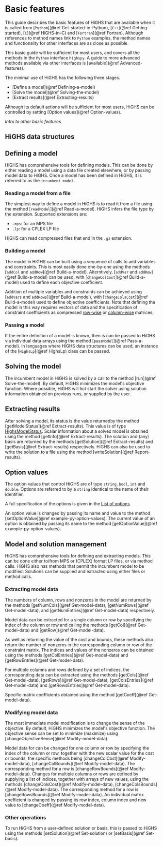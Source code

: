 # Basic features

This guide describes the basic features of HiGHS that are available
when it is called from [`Python`](@ref Get-started-in-Python),
[`C++`](@ref Getting-started), [`C`](@ref HiGHS-in-C) and
[`Fortran`](@ref Fortran). Although references to method names link to
`Python` examples, the method names and functionality for other
interfaces are as close as possible.

This basic guide will be sufficient for most users, and covers all the
methods in the `Python` interface `highspy`. A guide to more advanced
methods available via other interfaces is [available](@ref
Advanced-features).

The minimal use of HiGHS has the following three stages.

* [Define a model](@ref Defining-a-model)
* [Solve the model](@ref Solving-the-model)
* [Extract results](@ref Extracting-results)

Although its default actions will be sufficient for most users, HiGHS can be controlled by setting [Option values](@ref Option-values).

_Intro to other basic features_

## HiGHS data structures



## Defining a model

HiGHS has comprehensive tools for defining models. This can be done by
either reading a model using a data file created elsewhere, or by
passing model data to HiGHS. Once a model has been defined in HiGHS,
it is referred to as the `incumbent model`.

### Reading a model from a file

The simplest way to define a model in HiGHS is to read it from a file using
the method [`readModel`](@ref Read-a-model). HiGHS infers the file type by the extension. Supported extensions are:

 * `.mps`: for an MPS file
 * `.lp`: for a CPLEX LP file
 
HiGHS can read compressed files that end in the `.gz` extension.

### Building a model

The model in HiGHS can be built using a sequence of calls to add
variables and constraints. This is most easily done one-by-one using
the methods [`addCol` and `addRow`](@ref Build-a-model). Alterntively,
[`addVar` and `addRow`](@ref Build-a-model) can be used, with
[`changeColCost`](@ref Build-a-model) used to define each objective
coefficient.

Addition of multiple variables and constraints can be achieved using
[`addVars` and `addRows`](@ref Build-a-model), with
[`changeColsCost`](@ref Build-a-model) used to define objective
coefficients. Note that defining the model in this way requires
vectors of data and the specification of constraint coefficients as
compressed
[row-wise](https://en.wikipedia.org/wiki/Sparse_matrix#Compressed_sparse_row_(CSR,_CRS_or_Yale_format))
or
[column-wise](https://en.wikipedia.org/wiki/Sparse_matrix#Compressed_sparse_column_(CSC_or_CCS))
matrices.

### Passing a model

If the entire definition of a model is known, then is can be passed to
HiGHS via individual data arrays using the method [`passModel`](@ref
Pass-a-model). In languages where HiGHS data structures can be used,
an instance of the [`HighsLp`](@ref HighsLp) class can be passed.

## Solving the model

The incumbent model in HiGHS is solved by a call to the method [run](@ref Solve-the-model).
By default, HiGHS minimizes the model's objective function. Where possible,
HiGHS will hot start the solver using solution information obtained on previous
runs, or supplied by the user.

## Extracting results

After solving a model, its status is the value returnedby the method
[getModelStatus](@ref Extract-results). This value is of type [HighsModelStatus](@ref).
Scalar information about a solved model is obtained using the method [getInfo](@ref Extract-results).
The solution and (any) basis are returned by the methods [getSolution](@ref Extract-results)
and [getBasis](@ref Extract-results) respectively. HiGHS can also be used to
write the solution to a file using the method [writeSolution](@ref Report-results).

## Option values

The option values that control HiGHS are of type `string`, `bool`, `int` and
`double`. Options are referred to by a `string` identical to the name of their
identifier.

A full specification of the options is given in the [List of options](@ref).

An option value is changed by passing its name and value to the method [setOptionValue](@ref example-py-option-values).
The current value of an option is obtained by passing its name to the method
[getOptionValue](@ref example-py-option-values).

## Model and solution management

HiGHS has comprehensive tools for defining and extracting models. This can be
done either to/from MPS or (CPLEX) format LP files, or via method calls. HiGHS
also has methods that permit the incumbent model to be modified. Solutions can
be supplied and extracted using either files or method calls.

### Extracting model data

The numbers of column, rows and nonzeros in the model are returned by the
methods [getNumCols](@ref Get-model-data), [getNumRows](@ref Get-model-data),
and [getNumEntries](@ref Get-model-data) respectively.

Model data can be extracted for a single column or row by specifying the index
of the column or row and calling the methods [getCol](@ref Get-model-data) and
[getRow](@ref Get-model-data).

As well as returning the value of the cost and bounds, these methods also return
the number of nonzeros in the corresponding column or row of the constraint
matrix. The indices and values of the nonzeros can be obtained using the methods
[getColEntries](@ref Get-model-data) and [getRowEntries](@ref Get-model-data).

For multiple columns and rows defined by a set of indices, the corresponding
data can be extracted using the methods [getCols](@ref Get-model-data),
[getRows](@ref Get-model-data), [getColsEntries](@ref Get-model-data) and
[getRowsEntries](@ref Get-model-data).

Specific matrix coefficients obtained using the method [getCoeff](@ref Get-model-data).

### Modifying model data

The most immediate model modification is to change the sense of the objective.
By default, HiGHS minimizes the model's objective function. The objective sense
can be set to minimize (maximize) using [changeObjectiveSense](@ref Modify-model-data).

Model data for can be changed for one column or row by specifying the index of
the column or row, together with the new scalar value for the cost or bounds,
the specific methods being [changeColCost](@ref Modify-model-data),
[changeColBounds](@ref Modify-model-data). The corresponding method for a row is
[changeRowBounds](@ref Modify-model-data). Changes for multiple columns or rows
are defined by supplying a list of indices, together with arrays of new values,
using the methods [changeColsCost](@ref Modify-model-data),
[changeColsBounds](@ref Modify-model-data). The corresponding method for a row
is [changeRowsBounds](@ref Modify-model-data). An individual matrix coefficient
is changed by passing its row index, column index and new value to
[changeCoeff](@ref Modify-model-data).

### Other operations

To run HiGHS from a user-defined solution or basis, this is passed to HiGHS
using the methods [setSolution](@ref Set-solution) or [setBasis](@ref Set-basis).
